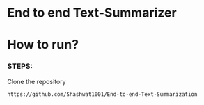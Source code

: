 # End to end Text-Summarizer



# How to run?
### STEPS:

Clone the repository

```bash
https://github.com/Shashwat1001/End-to-end-Text-Summarization
